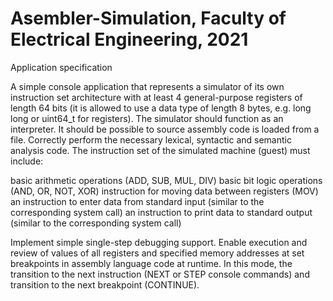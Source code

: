 # Asembler-Simulation, Faculty of Electrical Engineering, 2021
Application specification

A simple console application that represents a simulator of its own instruction set architecture with at least 4 general-purpose registers of length 64 bits (it is allowed to use a data type of length 8 bytes, e.g. long long or uint64_t for registers). 
The simulator should function as an interpreter. 
It should be possible to source assembly code is loaded from a file. 
Correctly perform the necessary lexical, syntactic and semantic analysis code. 
The instruction set of the simulated machine (guest) must include:

  basic arithmetic operations (ADD, SUB, MUL, DIV)
  basic bit logic operations (AND, OR, NOT, XOR)
  instruction for moving data between registers (MOV)
  an instruction to enter data from standard input (similar to the corresponding system call)
  an instruction to print data to standard output (similar to the corresponding system call)
  
Implement simple single-step debugging support. 
Enable execution and review of values of all registers and specified memory addresses at set breakpoints in assembly language code at runtime. 
In this mode, the transition to the next instruction (NEXT or STEP console commands) and transition to the next breakpoint (CONTINUE).
